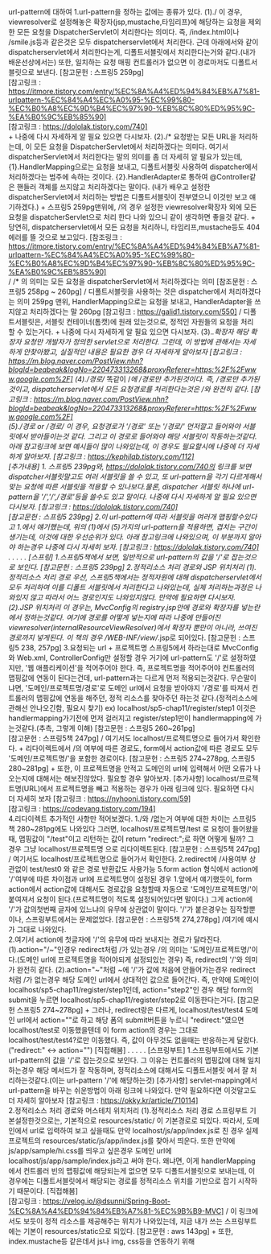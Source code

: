 url-pattern에 대하여
    1.url-pattern을 정하는 값에는 종류가 있다.
        (1)./
            이 경우, viewresolver로 설정해놓은 확장자(jsp,mustache,타임리프)에 해당하는 요청을 제외한 모든
            요청을 DispatcherServlet이 처리한다는 의미다. 즉, /index.html이나 /smile.js등과 같은것은 모두
            dispatcherservlet에서 처리한다. 근데 아래에서와 같이 dispatcherservlet에서 처리한다는게, 디폴트서블릿에서
            처리한다는거와 같다.(내가 배운선상에서는) 또한, 일치하는 요청 매핑 컨트롤러가 없으면 이 경로마저도 디폴트서블릿으로 보낸다.
            [참고문헌 : 스프링5 259pg]   
            [참고링크 : https://itmore.tistory.com/entry/%EC%8A%A4%ED%94%84%EB%A7%81-urlpattern-%EC%84%A4%EC%A0%95-%EC%99%80-%EC%B0%A8%EC%9D%B4%EC%97%90-%EB%8C%80%ED%95%9C-%EA%B0%9C%EB%85%90]      
            [참고링크 : https://dololak.tistory.com/740]  
            +
            나중에 다시 자세하게 알 필요 있으면 다시보자.
        (2)./*
            요청받는 모든 URL을 처리하는데, 이 모든 요청을 DispatcherServlet에서 처리하겠다는 의미다.
            여기서 dispatcherServlet에서 처리한다는 말의 의미를 좀 더 자세히 알 필요가 있는데, 
                {1}.HandlerMapping으로는 요청을 보내고, 디폴트서블릿 사용하여 dispatcher에서 처리하겠다는 범주에 속하는 것이다.
                {2}.HandlerAdapter로 통하여 @Controller같은 핸들러 객체를 쓰지않고 처리하겠다는 말이다.
                (내가 배우고 설정한 dispatcherServlet에서 처리하는 방법은 디폴트서블릿이 전부였으니 이것만 보고 얘기하겠다.)
                +
                스프링5 259pg맨위에, /의 경우 설정한 viewresolver확장자 외에 모든 요청을 dispatcherServlet으로 처리 한다
                나와 있으니 같이 생각하면 좋을것 같다.
                +
                당연히, dispatcherservlet에서 모든 요청을 처리하니, 타임리프,mustache등도 404에러를 뜰 것으로 보고있다.
            [참조링크 : https://itmore.tistory.com/entry/%EC%8A%A4%ED%94%84%EB%A7%81-urlpattern-%EC%84%A4%EC%A0%95-%EC%99%80-%EC%B0%A8%EC%9D%B4%EC%97%90-%EB%8C%80%ED%95%9C-%EA%B0%9C%EB%85%90]  
            / /* 의 의미는 모든 요청을 dispatcherServlet에서 처리하겠다는 의미 
            [참조문헌 : 스프링5 258pg ~ 260pg] / 디폴트서블릿을 사용하는 것은 dispatcher에서 처리하겠다는 의미 259pg 맨위, HandlerMapping으로는 요청을 보내고, HandlerAdapter을 쓰지않고 처리하겠다는 말 260pg
            [참고링크 : https://galid1.tistory.com/550] / 디폴트서블릿은, 서블릿 컨테이너(톰캣)에 원래 있는것으로, 정적인 자원들의 요청을 처리 할 수 있는거다.
            +
            나중에 다시 자세하게 알 필요 있으면 다시보자.
        (3).*.확장자
            해당 확장자 요청만 개발자가 정의한 servlet으로 처리한다.
            그런데, 이 방법에 관해서는 자세하게 안찾아봤고, 실질적인 내용은
            필요한 경우 더 자세하게 알아보자
            [참고링크 : https://m.blog.naver.com/PostView.nhn?blogId=beabeak&logNo=220473313268&proxyReferer=https:%2F%2Fwww.google.com%2F]
        (4)./경로/*
            똑같이 /*에 /경로만 추가된것이다. 즉, /경로만 추가된것이고, dispatcherservlet에서 모든 요청경로를 처리한다는것은
            /*와 완전히 같다.
            [참고링크 : https://m.blog.naver.com/PostView.nhn?blogId=beabeak&logNo=220473313268&proxyReferer=https:%2F%2Fwww.google.com%2F]   
        (5)./경로 or /경로/
            이 경우, 요청경로가 '/경로' 또는 '/경로/' 먼저깔고 들어와야 서블릿에서 받아들이는것 같다. 그리고 이 경로로 들어와야 해당 서블릿이 작동하는것같다.
            아래 참고링크에 보면 예시들이 많이 나와있는데, 이 경우도 필요할시에 나중에 더 자세하게 알아보자.
            [참고링크 : https://kephilab.tistory.com/112]   
        [추가내용]
            1. 스프링5 239pg와, https://dololak.tistory.com/740의 링크를 보면 dispatcher서블릿말고도 여러 서블릿을
                쓸 수 있고, 또 url-pattern을 각기 다르게해서 맞는 요청에 따른 서블릿을 적용할 수 있나보다.물론, dispatcher
                서블릿 하나에 url-pattern을 '/','/*',/경로'등을 쓸수도 있고 말이다.
                나중에 다시 자세하게 알 필요 있으면 다시보자.
                [참고링크 : https://dololak.tistory.com/740]   
                [참고문헌 : 스프링5 239pg]
            2.이 url-pattern에 따라 서블릿을 여러개 맵핑할수있다고 1.에서 얘기했는데, 위의 (1)에서 (5)가지의
                url-pattern을 적용하면, 겹치는 구간이 생기는데, 이것에 대한 우선순위가 있다.
                아래 참고링크에 나와있으며, 이 부분까지 알아야 하는경우 나중에 다시 자세히 보자.
                [참고링크 : https://dololak.tistory.com/740]
.
.
.
.
.
[스프링]
    1.스프링5책에서 보면, 일반적으로 url-pattern의 값을 '/'로 잡는것으로 보인다.
        [참고문헌 : 스프링5 239pg]
    2.정적리소스 처리 경로와 JSP 위치처리
        (1).정적리소스 처리 경로
            우선, 스프링5책에서는 정적자원에 대해 dispatcherservlet에서 모두 처리하여 이를 디폴트 서블릿에서 처리한다고 나와있는데,
            실제 처리하는과정은 나와있지 않고 따라서 어느 경로인지도 나와있지않다. 만약에 필요하면 다시보자.
        (2).JSP 위치처리
            이 경우는, MvcConfig의 registry.jsp안에 경로와 확장자를 넣는란에서 정하는것같다. 여기에 경로를 어떻게 넣는지에 따라
            나중에 만들어진 viewresolver(internalResourceViewResolver)에서 확장자 뿐만이 아니라, 쓰여진 경로까지 넣게된다.
            이 책의 경우 /WEB-INF/view/*.jsp로 되어있다.
            [참고문헌 : 스프링5 238, 257pg]
    3.요청되는 url + 프로젝트명
        스프링5에서 하라는대로 MvcConfig와 Web.xml, ControllerConfig만 설정할 경우 거기에 url-pattern도 '/'로
        설정하였지만, '웹 애플리케이션'을 적어주어야 한다. 즉, 프로젝트명을 적어주어야 컨트롤러의 맵핑값에 연동이 된다는건데,
        url-pattern과는 다르게 먼저 적용되는것같다. 무슨말이냐면, '도메인/프로젝트명/경로'로 도메인 url에서 요청을 받아야지 '/경로'를 따져서
        컨트롤러의 맵핑값에 연동을 해주던, 정적 리소스를 찾아주던 하는것 같다.(정적리소스에 관해선 안나오긴함, 필요시 찾기)
        ex) localhost/sp5-chap11/register/step1 이것은 handlermapping가기전에 먼저 걸러지고 register/step1만이 handlermapping에 가는것같다.(추측, 그렇게 이해)
        [참고문헌 : 스프링5 260~261pg]   
        [참고문헌 : 스프링5책 247pg] / 여기서도 localhost/프로젝트명으로 들어가서 확인한다.
        +
        리다이렉트에서 /의 여부에 따른 경로도, form에서 action값에 따른 경로도 모두 '도메인/프로젝트명/'을 포함한 경로이다.
        [참고문헌 : 스프링5 274~278pg, 스프링5 280~281pg]
        +
        또한, 이 프로젝트명을 안적고 도메인의 url에 입력해서 어떤 오류가 나오는지에 대해서는 해보진않았다. 필요할 경우 알아보자.
    [추가사항]
        localhost/프로젝트명(URL)에서 프로젝트명을 빼고 적용하는 경우가 아래 링크에 있다. 필요하면 다시 더 자세히 보자
        [참고링크 : https://nyhooni.tistory.com/59]   
        [참고링크 : https://codevang.tistory.com/194]   
    4.리다이렉트
        추가적인 사항만 적어보겠다.
        1./와 /없는거 여부에 대한 차이는 스프링5책 280~281pg에도 나와있다 그러면, localhost/프로젝트명/test 로 요청이
            들어왔을때, 맵핑값이 "/test"이고 리턴하는 값이 return "redirect:";로 하면 어떻게 될까? 그 경우 그냥 localhost/프로젝트명 으로 리다이렉트된다. 
            [참고문헌 : 스프링5책 247pg] / 여기서도 localhost/프로젝트명으로 들어가서 확인한다.
        2.redirect에 /사용여부 상관없이 test/test0 와 같은 경로 반환값도 사용가능
    5.form action 형식에서 action에 '/'여부에 따른 차이점과 url에 프로젝트명이 설정된 경우
        1.앞에서 얘기했듯이, form action에서 action값에 대해서도 경로값을 요청할때 자동으로
            '도메인/프로젝트명/'이 붙여져서 요청이 된다.(프로젝트명이 적도록 설정되어있다면 말이다.) 
            그게 action에 '/'가 값의첫번째 글자에 있느냐의 유무에 상관없이 말이다.
            '/'가 붙은경우는 짐작할뿐이나, 스프링부트에서는 문제없었다.
            [참고문헌 : 스프링5책 274,278pg] /여기에 예시가 그대로 나와있다.  
        2.여기서 action에 첫글자에 '/'의 유무에 따라 보내지는 경로가 달라진다.
            (1).action="/~"인경우
                redirect처럼 /가 있는경우 /의 의미는 '도메인/프로젝트명/'이다.(도메인 url에 프로젝트명을 적어야되게 설정되있는 경우)
                즉, redirect의 '/'와 의미가 완전히 같다.
            (2).action="~"처럼 ~에 '/'가 값에 처음에 안들어가는경우
                redirect처럼 /가 없는경우 해당 도메인 url에서 상대적인 값으로 들어간다. 즉, 만약에 도메인이 localhost/sp5-chap11/register/step1인데,
                action="step2"인 경우 해당 form의 submit을 누르면 localhost/sp5-chap11/register/step2로 이동한다는거다.
                [참고문헌 스프링5 274~278pg]
                +
                그러나, redirect랑은 다르게, localhost/test/test4 도메인 url에서 action=""로 하고 해당 폼의 submit버튼을 누르니
                "redirect:"였으면 localhost/test로 이동했을텐데 이 form action의 경우는 그대로 localhost/test/test4?로만 이동했다.
                즉, 값이 아무것도 없을때는 반응하는게 달랐다.("redirect:" <-> action="")
                [직접해봄]
.
.
.
.
.
[스프링부트]
    1.스프링부트에서도 기본 url-pattern의 값을 '/'로 잡는것으로 보인다. 그 이유는
        컨트롤러의 맵핑값에 대해 일치하는경우 해당 메서드가 잘 작동하며, 정적리소스에 대해서도 디폴트서블릿
        에서 잘 처리하는것같다.(이는 url-pattern '/'에 해당하는것)
        [추가사항]
            servlet-mapping에서 url-pattern을 바꾸는 쉬운방법이 아래 링크에 나와있다. 만약 필요하다면 이것말고도 더 자세히 알아보자
            [참고링크 : https://okky.kr/article/710114]    
    2.정적리소스 처리 경로와 머스테치 위치처리
        (1).정적리소스 처리 경로
            스프링부트 기본설정한것으로는, 기본적으로 resources/static/ 이 기본경로로 되있다. 따라서, 도메인에서 url로 입력하여
            보고 싶을때도 만약 localhost/js/app/index.js로 친 경우 실제 프로젝트의 resources/static/js/app/index.js를 찾아서 띄운다.
            또한 만약에 js/app/sample/hi.css를 띄우고 싶은경우 도메인 url에 localhost/js/app/sample/index.js라고 써야 한다.
            왜냐면, 이게 handlerMapping에서 컨트롤러 빈의 맵핑값에 해당되는게 없으면 모두 디폴트서블릿으로 보내는데, 이 경우에는
            디폴트서블릿에서 해당되는 경로를 정적리소스 위치를 기반으로 잡기 시작하기 때문이다.
            [직접해봄]   
            [참고링크 : https://velog.io/@dsunni/Spring-Boot-%EC%8A%A4%ED%94%84%EB%A7%81-%EC%9B%B9-MVC] / 이 링크에서도 보듯이 정적 리소스를 제공해주는 위치가 나와있는데, 지금 내가 쓰는 스프링부트에는 기본이 resources/static으로 되있다.
            [참고문헌 : aws 143pg]
            +
            또한, index.mustache등 같은데서 js나 img, css등을 연동하기 위해 <script src>등을 쓰는데 여기서도 src를 하고 경로에
            /를 붙이고 시작하면, 이 또한 srouces/static으로 시작하는 것으로 받아들인다.그리고 /로 시작해야지 이 경로(resources/static)가 적용되는것 같다. 
            안붙인경우에 대해서는 나오지않았다.  이거에 대해 더 알아볼 필요가 있으면 알아보자.
            [참고문헌 : aws 143pg]   
            +
            [추가사항]
            정적 리소스의 위치를 처리해주는게 freelec프로젝트의 경우는 resources/static이 기본 설정경로인데 이 부분을 바꿔줄수가 있다.
            필요하면 아래링크를 가서 봐보고, 더 자세하게 알 필요가 있으면 더 찾아보자
            [참고링크 : https://velog.io/@dsunni/Spring-Boot-%EC%8A%A4%ED%94%84%EB%A7%81-%EC%9B%B9-MVC]
        (2).머스테치 위치처리
            이 위치는 내가 따로 지정한것이 아니고, mvc가 자동설정되고 머스테치같은 라이브러리를 의존모듈 추가해주니 자동으로 컨트롤러 메서드에서
            반환되는값에 대해 경로가 자동으로 설정되어있었다. 머스테치 사용했을 경우에는, resources/templates/가 기본적으로 적용되어 있어서
            만약 컨트롤러 메서드에서 index를 리턴값으로 주면 resources/templates/index.mustache(머스테치 쓰는 경우)의 경로에서 파일찾아서 실행시킨다.
            [참고문헌 : aws책 참고]
            +
            또한 templetes/sample/hello.mustache를 사용하고 싶은경우 컨트롤러 메서드의 반환값이 sample/hello가 되어야 한다
            [직접해봄]
            +
            직접 컨트롤러 맵핑값이 /test/test0으로 해서 리턴값을 index와 /index 각각 해봤는데 같은 결과가 나왔다.
            즉, 이 경우에는 /를 붙이던 안붙이던 상관이 없는것 같다.
            [직접해봄]
    3.요청되는 url + 프로젝트명
        스프링5책에서 설정해서 보였던 프로젝트명을 반드시 기입했었던거와는 달리, freelec~ 스프링부트 프로젝트의 경우 이 도메인에 프로젝트명을 따로 안넣고 바로
            컨트롤러 맵핑값에 매칭이 되는것으로 나와있다. 즉, 스프링5에서는 도메인/프로젝트명/맵핑경로값 을 해줬어야 했는데, 도메인 url에 적을때 그냥 도메인/맵핑경로값만
            적어줘도 dispatcherservlet에서 인식하고 handlermapping에서 처리해서 컨트롤러의 매핑값과 맞는 메서드를 연결해준다.
            [직접해봄]
            +
            이는, 도메인url에서 정적리소스를 요청할때도 똑같았다. 예로 localhost/js/app/index.js가 나타났던것처럼(단, 이 경우 localhost다음 나오는 '/'는 
            resources/static의 의미가 담겨있긴하다.)
            [직접해봄]
            +
            리다이렉트의 / 여부에 따른 경로도 '프로젝트명'없이 '도메인/'으로 연결되고, form action의 경우도 '프로젝트명'없이 '도메인/'으로 연결된다.
            이것으로 봤을때, 이 프로젝트명이 있냐 없냐는 미리 설정을 해야하고 그 설정에 맞게 알아서 리다이렉트나 form action등이 적용되는것같다.
            [직접해봄]
    4.리다이렉트
        추가적인 사항만 적어보겠다.
        1./와 /없는거 여부에 대한 차이는 스프링5책 280~281pg에도 나와있다 그러면, localhost/test 로 요청이 (스프링부트는 기본적으로 프로젝트명을 안적어도되니)
            들어왔을때, 맵핑값이 "/test"이고 리턴하는 값이 return "redirect:";로 하면 어떻게 될까? 그 경우 그냥 localhost 로 리다이렉트된다. 
            [직접해봄]
        2.redirect에 /사용여부 상관없이 test/test0 와 같은 경로 반환값도 사용가능
            [직접해봄]
    5.form action 형식에서 action에 '/'여부에 따른 차이점과 url에 프로젝트명이 설정되지 않은 경우
        1.앞에서 얘기했듯이, form action에서 action값에 대해서도 경로값을 요청할때 자동으로
            '도메인/'이 붙여져서 요청이 된다.(프로젝트명이 안 적도록 설정되어있다면 말이다.) 
            그게 action에 '/'가 값의첫번째 글자에 있느냐의 유무에 상관없이 말이다.
            '/'가 붙은경우,안붙는경우 직접다해봤다. freelec 스프링부트 프로젝트에서
            [직접해봄]  
        2.여기서 action에 첫글자에 '/'의 유무에 따라 보내지는 경로가 달라진다.
            (1).action="/~"인경우
                redirect처럼 /가 있는경우 /의 의미는 '도메인/'이다.
                즉, redirect의 '/'와 의미가 완전히 같다.
            (2).action="~"처럼 ~에 '/'가 값에 처음에 안들어가는경우
                redirect처럼 /가 없는경우 해당 도메인 url에서 상대적인 값으로 들어간다. 즉, 만약에 도메인이 localhost/test/step4인데,
                action="test2"인 경우 해당 form의 submit을 누르면 localhost/test/test2로 이동한다는거다.
                [직접해봄]
                +
                그러나, redirect랑은 다르게, localhost/test/test4 도메인 url에서 action=""로 하고 해당 폼의 submit버튼을 누르니
                "redirect:"였으면 localhost/test로 이동했을텐데 이 form action의 경우는 그대로 localhost/test/test4?로만 이동했다.
                즉, 값이 아무것도 없을때는 반응하는게 달랐다.("redirect:" <-> action="")
                [직접해봄]
.
.
.
.
.   
[추가사항]
    1.404에러
        (1).요청경로를 처리할 컨트롤러가 존재하지 않는경우
        (2).WebMvcConfigurer를 이용한 설정이없는경우(배운것으로는 디폴트서블릿을 통한 정적자원과의 연결이되지않는경우다.)
        +
        자세하게 가보겠다.
            1.url-pattern을 '/'로 해놓고, viewresolver, defaultservlet설정까지 모두 끝냈다. 거기에 '/hello'값만을 갖는 GetMapping만 셋팅했다.
                {1}.그러면, 만약 /hello2로 클라이언트의 요청이 오면 404 에러가 난다.(맞는 컨트롤러 값이 없는경우, 또한 맞는 컨트롤러가 없는경우 url-pattern이 '/'인경우 우선 모두 디폴트서블릿으로 보낸다. 스프링5 260pg)
                {2}.이번엔 /hi.css로 해봐도(해당 정적자원이 존재하지않는경우) 404 에러가 뜬다.(디폴트서블릿이 정적자원요청에 대해 없는것일 경우)
                이 경우에 모두 404에러가 뜬다.
                [(2)번의 경우 직접 해봤다. 즉, 정적자원이 일치하는게 없는경우 404에러가 뜬다는게, 그런데 어떻게 보면 당연한얘기다. HandlerMapping에서 요청매핑 애노테이션 값에 일치하는게 없으면 모두 디폴트서블릿으로 보내니.]
            2.url-pattern을 '/*'로 한경우,  viewresolver, defaultservlet설정까지 모두 끝냈다. 거기에 '/hello'값만을 갖는 GetMapping만 셋팅했다하면
                {1}.이 경우에는, 아예 HandlerMapping을 쓰지않기 때문에 /hello로 클라이언트 요청이 와도 404에러를 뜨게 한다.
                {2}.똑같이 /hi.css(이 경우도 해당 정적자원이 존재하지않는경우)로 dispatcherservlet에 요청을 해봐도 404에러가 난다.
            [참고링크 : https://itmore.tistory.com/entry/%EC%8A%A4%ED%94%84%EB%A7%81-urlpattern-%EC%84%A4%EC%A0%95-%EC%99%80-%EC%B0%A8%EC%9D%B4%EC%97%90-%EB%8C%80%ED%95%9C-%EA%B0%9C%EB%85%90] /여기에 url-pattern을 '/*'로 넣고 404에러가 나오는 내용이 있다.   
        [참고문헌 : 스프링5 292pg~293pg]    
        +
        만약에, 요청 경로가 컨트롤러 클래스의 맵핑값과 일치하더라도, 반환되는 값(ex)index -> 이 경우 머스테치쓰면 index.mustache연동)이 해당 경로상(resources/templates 등)에 존재하지않으면
            이또한 404에러르 띄우게 된다.
        [직접해봄]  
    2.405에러
        405에러는 지원하지 않는 전송 방식을 사용한 경우에 뜨는 에러다. 즉, @PostMapping("/hello")만 컨트롤러 빈이
        추가 되있는데, 갑자기 클라이언트가 Get방식으로 /hello에 처리를 요청하면 405 에러가 뜬다.
        [참고문헌 : 스프링5 293pg]   
.
